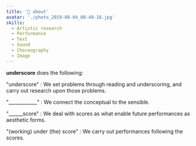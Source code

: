```yaml
---
title: '👯‍ about'
avatar: './photo_2019-08-04_00-49-18.jpg'
skills:
  - Artistic research
  - Performance
  - Text
  - Sound
  - Choreography
  - Image
---
```


<!-- **underscore** is a team of two, Inkyung Baik and Hakyung Sim.

Inkyung, a visual design major, and Hakyung, an English literature major, met at the Interdisciplinary Program of Performing Arts Studies at Seoul National University. They have studied and worked together since, and are thinking the contemporary from a performing arts perspective as _underscore_ since 2017. -->

**underscore** does the following:

"underscore" : We set problems through reading and underscoring, and carry out research upon those problems.

"\_\_\_\_\_\_\_\_\_\_\_\_" : We connect the conceptual to the sensible.

"\_\_\_\_\_\_score" : We deal with scores as what enable future performances as aesthetic forms.

"(working) under (the) score" : We carry out performances following the scores.
